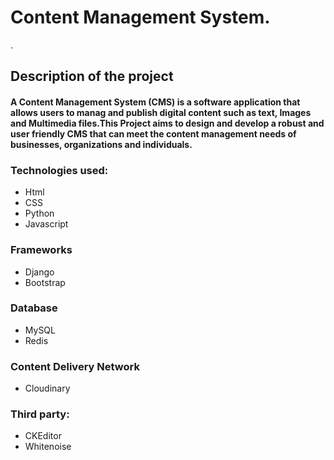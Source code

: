# Content Management System.
.
## Description of the project
#### A Content Management System (CMS) is a software application that allows users to manag and publish digital content  such as text, Images and Multimedia files.This Project aims to design and develop a robust and user friendly CMS that can meet the content management needs of businesses, organizations and individuals.

### Technologies used:
- Html
- CSS
- Python
- Javascript

### Frameworks
- Django
- Bootstrap

### Database
- MySQL
- Redis

### Content Delivery Network
- Cloudinary

### Third party:
- CKEditor
- Whitenoise

